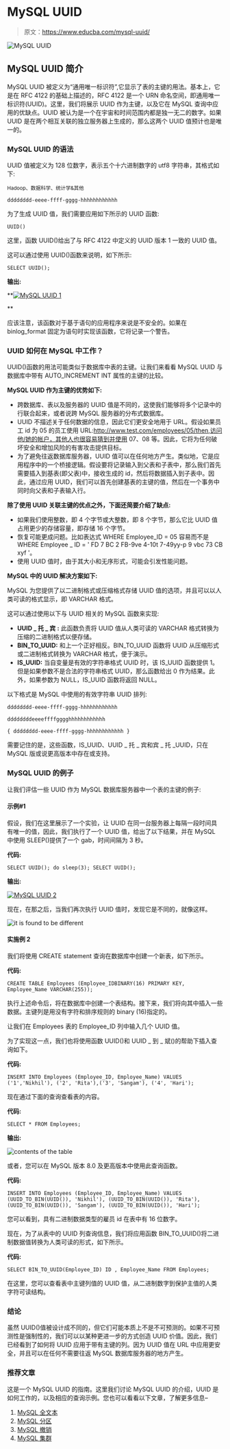 # MySQL UUID

> 原文：<https://www.educba.com/mysql-uuid/>

![MySQL UUID](img/46aa1de902727f360a009bc8af12b160.png)



## MySQL UUID 简介

MySQL UUID 被定义为“通用唯一标识符”,它显示了表的主键的用法。基本上，它是在 RFC 4122 的基础上描述的，RFC 4122 是一个 URN 命名空间，即通用唯一标识符(UUID)。这里，我们将展示 UUID 作为主键，以及它在 MySQL 查询中应用的优缺点。UUID 被认为是一个在宇宙和时间范围内都是独一无二的数字。如果 UUID 是在两个相互关联的独立服务器上生成的，那么这两个 UUID 值预计也是唯一的。

### MySQL UUID 的语法

UUID 值被定义为 128 位数字，表示五个十六进制数字的 utf8 字符串，其格式如下:

<small>Hadoop、数据科学、统计学&其他</small>

`dddddddd-eeee-ffff-gggg-hhhhhhhhhhhh`

为了生成 UUID 值，我们需要应用如下所示的 UUID 函数:

`UUID()`

这里，函数 UUID()给出了与 RFC 4122 中定义的 UUID 版本 1 一致的 UUID 值。

这可以通过使用 UUID()函数来说明，如下所示:

`SELECT UUID();`

**输出:**

**<u>![MySQL UUID 1](img/75ad68f1110bac3475e8fede09e200cb.png)

</u>** 

应该注意，该函数对于基于语句的应用程序来说是不安全的。如果在 binlog_format 固定为语句时实现该函数，它将记录一个警告。

### UUID 如何在 MySQL 中工作？

UUID()函数的用法可能类似于数据库中表的主键。让我们来看看 MySQL UUID 与数据库中带有 AUTO_INCREMENT INT 属性的主键的比较。

**MySQL UUID 作为主键的优势如下:**

*   跨数据库、表以及服务器的 UUID 值是不同的，这使我们能够将多个记录中的行联合起来，或者说跨 MySQL 服务器的分布式数据库。
*   UUID 不描述关于任何数据的信息，因此它们更安全地用于 URL。假设如果员工 id 为 05 的员工使用 URL:http://www.test.com/employees/05/then,访问他/她的帐户，其他人也很容易猜到并使用 07、08 等。因此，它将为任何破坏安全和增加风险的有害攻击提供目标。
*   为了避免往返数据库服务器，UUID 值可以在任何地方产生。类似地，它是应用程序中的一个桥接逻辑。假设要将记录输入到父表和子表中，那么我们首先需要插入到基表(即父表)中，接收生成的 id，然后将数据插入到子表中。因此，通过应用 UUID，我们可以首先创建基表的主键的值，然后在一个事务中同时向父表和子表输入行。

**除了使用 UUID 关联主键的优点之外，下面还简要介绍了缺点:**

*   如果我们使用整数，即 4 个字节或大整数，即 8 个字节，那么它比 UUID 值占用更少的存储容量，即存储 16 个字节。
*   恢复可能更成问题。比如表达式 WHERE Employee_ID = 05 容易而不是 WHERE Employee _ ID = ' FD 7 BC 2 FB-9ve 4-10t 7-49yy-p 9 vbc 73 CB xyf '。
*   使用 UUID 值时，由于其大小和无序形式，可能会引发性能问题。

**MySQL 中的 UUID 解决方案如下:**

MySQL 为您提供了以二进制格式或压缩格式存储 UUID 值的选项，并且可以以人类可读的格式显示，即 VARCHAR 格式。

这可以通过使用以下与 UUID 相关的 MySQL 函数来实现:

*   **UUID _ 托 _ 宾** **:** 此函数负责将 UUID 值从人类可读的 VARCHAR 格式转换为压缩的二进制格式以便存储。
*   **BIN_TO_UUID:** 和上一个正好相反。BIN_TO_UUID 函数将 UUID 从压缩形式或二进制格式转换为 VARCHAR 格式，便于演示。
*   **IS_UUID:** 当自变量是有效的字符串格式 UUID 时，该 IS_UUID 函数提供 1。但是如果参数不是合法的字符串格式 UUID，那么函数给出 0 作为结果。此外，如果参数为 NULL，IS_UUID 函数将返回 NULL。

以下格式是 MySQL 中使用的有效字符串 UUID 排列:

`dddddddd-eeee-ffff-gggg-hhhhhhhhhhhh`

`ddddddddeeeeffffgggghhhhhhhhhhhh`

`{ dddddddd-eeee-ffff-gggg-hhhhhhhhhhhh }`

需要记住的是，这些函数，IS_UUID、UUID _ 托 _ 宾和宾 _ 托 _UUID，只在 MySQL 版或说更高版本中存在或支持。

### MySQL UUID 的例子

让我们评估一些 UUID 作为 MySQL 数据库服务器中一个表的主键的例子:

#### 示例#1

假设，我们在这里展示了一个实验，让 UUID 在同一台服务器上每隔一段时间具有唯一的值，因此，我们执行了一个 UUID 值，给出了以下结果，并在 MySQL 中使用 SLEEP()提供了一个 gab，时间间隔为 3 秒。

**代码:**

`SELECT UUID(); do sleep(3); SELECT UUID();`

**输出:**

<u>![MySQL UUID 2](img/64bacf31987206b3ea077ce03723e6cf.png)

</u> 

现在，在那之后，当我们再次执行 UUID 值时，发现它是不同的，就像这样。

![it is found to be different](img/90ac3c8f4fd24926805889b2cb6efc8b.png)



#### 实施例 2

我们将使用 CREATE statement 查询在数据库中创建一个新表，如下所示。

**代码:**

`CREATE TABLE Employees (Employee_IDBINARY(16) PRIMARY KEY, Employee_Name VARCHAR(255));`

执行上述命令后，将在数据库中创建一个表结构。接下来，我们将向其中插入一些数据。主键列是用没有字符和排序规则的 binary (16)指定的。

让我们在 Employees 表的 Employee_ID 列中输入几个 UUID 值。

为了实现这一点，我们也将使用函数 UUID()和 UUID _ 到 _ 斌()的帮助下插入查询如下。

**代码:**

`INSERT INTO Employees (Employee_ID, Employee_Name) VALUES
('1','Nikhil'), ('2', 'Rita'),('3', 'Sangam'), ('4', 'Hari');`

现在通过下面的查询查看表的内容。

**代码:**

`SELECT * FROM Employees;`

**输出:**

![contents of the table](img/880276531ff44084f5b409c30fc027e9.png)



或者，您可以在 MySQL 版本 8.0 及更高版本中使用此查询函数。

**代码:**

`INSERT INTO Employees (Employee_ID, Employee_Name) VALUES
(UUID_TO_BIN(UUID()), 'Nikhil'), (UUID_TO_BIN(UUID()), 'Rita'),
(UUID_TO_BIN(UUID()), 'Sangam'), (UUID_TO_BIN(UUID()), 'Hari');`

您可以看到，具有二进制数据类型的雇员 id 在表中有 16 位数字。

现在，为了从表中的 UUID 列查询信息，我们将应用函数 BIN_TO_UUID()将二进制数据值转换为人类可读的形式，如下所示。

**代码:**

`SELECT BIN_TO_UUID(Employee_ID) ID , Employee_Name FROM Employees;`

在这里，您可以查看表中主键列值的 UUID 值，从二进制数字到保护主值的人类字符可读结构。

### 结论

虽然 UUID()值被设计成不同的，但它们可能本质上不是不可预测的。如果不可预测性是强制性的，我们可以以某种更进一步的方式创造 UUID 价值。因此，我们已经看到了如何将 UUID 应用于带有主键的列。因为 UUID 值在 URL 中应用更安全，并且可以在任何不需要往返 MySQL 数据库服务器的地方产生。

### 推荐文章

这是一个 MySQL UUID 的指南。这里我们讨论 MySQL UUID 的介绍，UUID 是如何工作的，以及相应的查询示例。您也可以看看以下文章，了解更多信息–

1.  [MySQL 全文本](https://www.educba.com/mysql-fulltext/)
2.  [MySQL 分区](https://www.educba.com/mysql-partition/)
3.  [MySQL 撤销](https://www.educba.com/mysql-revoke/)
4.  [MySQL 集群](https://www.educba.com/mysql-cluster/)





